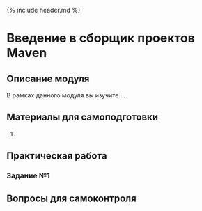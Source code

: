 {% include header.md %}

Введение в сборщик проектов Maven
====================

Описание модуля
---------------------
В рамках данного модуля вы изучите ...

Материалы для самоподготовки
---------------------
1. 

Практическая работа
---------------------

### Задание №1


Вопросы для самоконтроля
---------------------

